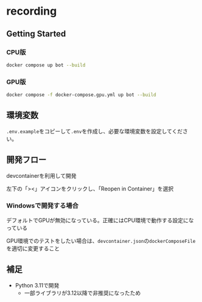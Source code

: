 # recording

## Getting Started

### CPU版

```bash
docker compose up bot --build
```

### GPU版

```bash
docker compose -f docker-compose.gpu.yml up bot --build
```

## 環境変数

`.env.example`をコピーして`.env`を作成し、必要な環境変数を設定してください。

## 開発フロー

devcontainerを利用して開発

左下の「><」アイコンをクリックし、「Reopen in Container」を選択

### Windowsで開発する場合

デフォルトでGPUが無効になっている。正確にはCPU環境で動作する設定になっている

GPU環境でのテストをしたい場合は、`devcontainer.json`の`dockerComposeFile`を適切に変更すること

## 補足

- Python 3.11で開発
  - 一部ライブラリが3.12以降で非推奨になったため